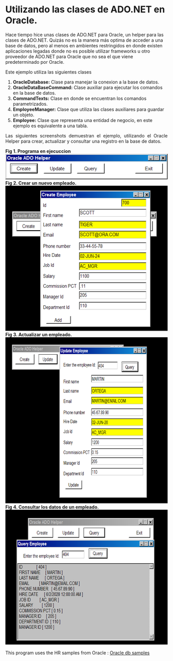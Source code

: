# Utilizando las clases de ADO.NET en Oracle.

Hace tiempo hice unas clases de ADO.NET para Oracle, un helper para las clases de ADO.NET. 
Quizás no es la manera más optima de acceder a una base de datos, pero al menos en ambientes restringidos en donde existen aplicaciones legadas donde no es posible utilizar frameworks u otro proveedor de ADO.NET para Oracle que no sea el que viene predeterminado por Oracle.

Este ejemplo utiliza las siguientes clases
<ol>
<li><b>OracleDatabase:</b> Clase para manejar la conexion a la base de datos.</li>
<li><b>OracleDataBaseCommand:</b> Clase auxiliar para ejecutar los comandos en la base de datos.</li>
<li><b>CommandTexts:</b> Clase en donde se encuentran los comandos parametrizados.</li>
<li><b>EmployeeManager:</b> Clase que utiliza las clases auxiliares para guardar un objeto.</li>
<li><b>Employee:</b> Clase que representa una entidad de negocio, en este ejemplo es equivalente a una tabla.</li>
</ol>
<p align="justify">
Las siguientes screenshots demuestran el ejemplo, utilizando el Oracle Helper para crear, actualizar y consultar una registro en la base de datos.
</p>
<div><b>Fig 1. Programa en ejecuccion</b></div>
<img src="images/fig1.png" width="507" height="79" alt="">
<div><b>Fig 2. Crear un nuevo empleado.</b></div>
<img src="images/fig2.png" width="568" height="451" alt="">
<div><b>Fig 3. Actualizar un empleado.</b></div>
<img src="images/fig3.png" width="735" height="516" alt="">
<div><b>Fig 4. Consultar los datos de un empleado.</b></div>
<img src="images/fig4.png" width="653" height="419" alt="">
<p>
This program uses the HR samples from Oracle :
<a href="https://github.com/oracle-samples/db-sample-schemas">Oracle db samples</a>
</p>

